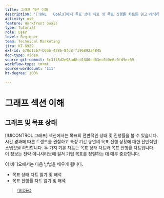 ```yaml
---
title: 그래프 섹션 이해
description: '[!DNL   Goals]에서 목표 상태 차트 및 목표 진행률 차트를 읽고 해석하는 방법을 알아봅니다.'
activity: use
feature: Workfront Goals
type: Tutorial
role: User
level: Beginner
team: Technical Marketing
jira: KT-8929
exl-id: 670d1cb7-b66b-4786-8fd8-f396892a4845
doc-type: video
source-git-commit: 6c31f8d2e98ad8cd1880cd03ec0b0e6c0fd9ec09
workflow-type: tm+mt
source-wordcount: '111'
ht-degree: 100%

---
```


# 그래프 섹션 이해

## 그래프 및 목표 상태

[!UICONTROL 그래프] 섹션에서는 목표의 전반적인 상태 및 진행률을 볼 수 있습니다. 시간 경과에 따른 트렌드를 관찰하고 특정 기간 동안의 목표 진행 상황에 대한 전반적인 스냅샷을 확인합니다. 두 가지 기본 차트는 목표 상태 차트와 목표 진행률 차트입니다. 이 정보는 전략 이니셔티브에 걸쳐 기업 목표를 정렬하는 데 매우 중요합니다.

이 비디오에서는 다음 방법을 배우게 됩니다.

* 목표 상태 차트 읽기 및 해석
* 목표 진행률 차트 읽기 및 해석

>[!VIDEO](https://video.tv.adobe.com/v/335201/?quality=12&learn=on)
